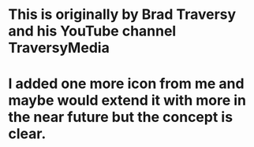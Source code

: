 # This is originally by Brad Traversy and his YouTube channel TraversyMedia

# I added one more icon from me and maybe would extend it with more in the near future but the concept is clear.